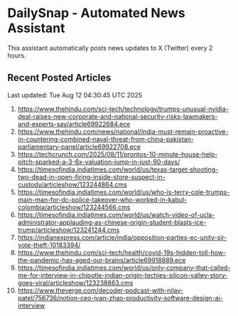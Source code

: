 # DailySnap - Automated News Assistant

This assistant automatically posts news updates to X (Twitter) every 2 hours.

## Recent Posted Articles

Last updated: Tue Aug 12 04:30:45 UTC 2025

1. https://www.thehindu.com/sci-tech/technology/trumps-unusual-nvidia-deal-raises-new-corporate-and-national-security-risks-lawmakers-and-experts-say/article69922684.ece
2. https://www.thehindu.com/news/national/india-must-remain-proactive-in-countering-combined-naval-threat-from-china-pakistan-parliamentary-panel/article69922708.ece
3. https://techcrunch.com/2025/08/11/prontos-10-minute-house-help-pitch-sparked-a-3-6x-valuation-jump-in-just-90-days/
4. https://timesofindia.indiatimes.com/world/us/texas-target-shooting-two-dead-in-open-firing-inside-store-suspect-in-custody/articleshow/123244864.cms
5. https://timesofindia.indiatimes.com/world/us/who-is-terry-cole-trumps-main-man-for-dc-police-takeover-who-worked-in-kabul-colombia/articleshow/123244566.cms
6. https://timesofindia.indiatimes.com/world/us/watch-video-of-ucla-administrator-applauding-as-chinese-origin-student-blasts-ice-trump/articleshow/123241244.cms
7. https://indianexpress.com/article/india/opposition-parties-ec-unity-sir-vote-theft-10183394/
8. https://www.thehindu.com/sci-tech/health/covid-19s-hidden-toll-how-the-pandemic-has-aged-our-brains/article69918889.ece
9. https://timesofindia.indiatimes.com/world/us/only-company-that-called-me-for-interview-in-chipotle-indian-origin-techies-silicon-valley-story-goes-viral/articleshow/123238863.cms
10. https://www.theverge.com/decoder-podcast-with-nilay-patel/756736/notion-ceo-ivan-zhao-productivity-software-design-ai-interview
